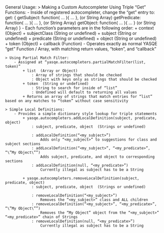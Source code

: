 General Usage:
	> Making a Custom Autocompleter Using Triple “Get” Functions:
		- Inside of registered autocompleter, change the “get” entry to:
			get: {
				getSubject: function( ... ){ ... },		(or String Array)
				getPredicate: function( ... ){ ... },	(or String Array)
				getObject: function( ... ){ ... }		(or String Array)
			}
		- Each function’s parameters are in the following order:
			+ context		(Object)
			+ subjectClass	(String or undefined)
			+ subject		(String or undefined)
			+ predicate		(String or undefined)
			+ object		(String or undefined)
			+ token			(Object)
			+ callback		(Function)
		- Operates exactly as normal YASQE “get” Function / Array, with matching return values, “token”, and “callback”

	> Using Partial Match Filter:
		- Assigned at “yasqe.autocompleters.partialMatchFilter(list, token)”
			+ list  (Array or Object)
				: Array of strings that should be checked
				: Object with keys only as strings that should be checked
			+ token  (String or undefined)
				: String to search for inside of “list”
				: Undefined will default to returning all values
			+ Returns an array of strings that match entries for “list” based on any matches to “token” without case sensitivity

	> Simple Local Definitions:
		- Provides a simple dictionary style lookup for triple statements
			+ yasqe.autocompleters.addLocalDefinition(subject, predicate, object)
				: subject, predicate, object  (Strings or undefined)

				: addLocalDefinition(“<my_subject>”)
					Adds only “<my_subject>” to suggestions for class and subject sections
				: addLocalDefinition(“<my_subject>”, “<my_predicate>”, “\”My Object\””)
					Adds subject, predicate, and object to corresponding sections
				: addLocalDefinition(null, “<my_predicate>”)
					Currently illegal as subject has to be a String

			+ yasqe.autocompleters.removeLocalDefinition(subject, predicate, object)
				: subject, predicate, object  (Strings or undefined)

				: removeLocalDefinition(“<my_subject>”)
					Removes the “<my_subject>” class and ALL children
				: removeLocalDefinition(“<my_subject>”, “<my_predicate>”, “\”My Object\””)
					Removes the “My Object” object from the “<my_subject>” “<my_predicate>” chain of Strings
				: removeLocalDefinition(null, “<my_predicate>”)
					Currently illegal as subject has to be a String
